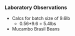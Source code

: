 ### Laboratory Observations
- Calcs for batch size of 9.6lb
  - 0.56*9.6 = 5.4lbs
- Mucambo Brasil Beans
